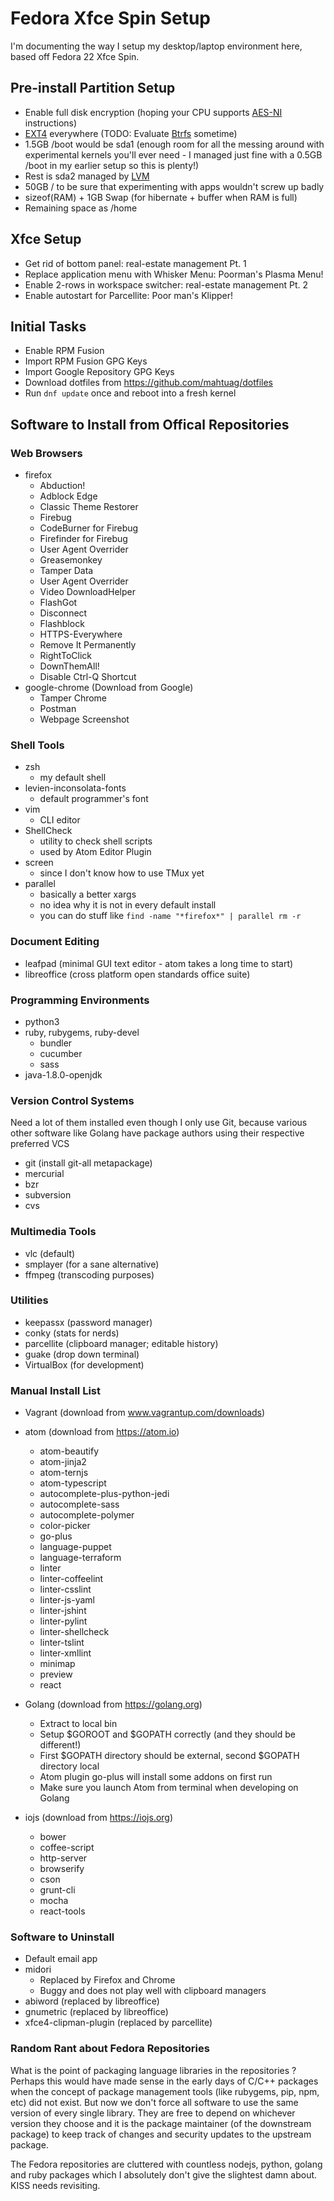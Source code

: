 # Fedora Xfce Spin Setup

I'm documenting the way I setup my desktop/laptop environment here, based off
Fedora 22 Xfce Spin.

## Pre-install Partition Setup

* Enable full disk encryption (hoping your CPU supports
  [AES-NI](https://en.wikipedia.org/wiki/AES_instruction_set) instructions)
* [EXT4](https://en.wikipedia.org/wiki/Ext4) everywhere (TODO: Evaluate
  [Btrfs](https://en.wikipedia.org/wiki/Btrfs) sometime)
* 1.5GB /boot would be sda1 (enough room for all the messing around with
  experimental kernels you'll ever need - I managed just fine with a 0.5GB /boot
  in my earlier setup so this is plenty!)
* Rest is sda2 managed by
  [LVM](https://en.wikipedia.org/wiki/Logical_Volume_Manager_(Linux))
* 50GB / to be sure that experimenting with apps wouldn't screw up badly
* sizeof(RAM) + 1GB Swap (for hibernate + buffer when RAM is full)
* Remaining space as /home

## Xfce Setup

* Get rid of bottom panel: real-estate management Pt. 1
* Replace application menu with Whisker Menu: Poorman's Plasma Menu!
* Enable 2-rows in workspace switcher: real-estate management Pt. 2
* Enable autostart for Parcellite: Poor man's Klipper!


## Initial Tasks

* Enable RPM Fusion
* Import RPM Fusion GPG Keys
* Import Google Repository GPG Keys
* Download dotfiles from https://github.com/mahtuag/dotfiles
* Run ```dnf update``` once and reboot into a fresh kernel

## Software to Install from Offical Repositories

### Web Browsers

* firefox
  * Abduction!
  * Adblock Edge
  * Classic Theme Restorer
  * Firebug
  * CodeBurner for Firebug
  * Firefinder for Firebug
  * User Agent Overrider
  * Greasemonkey
  * Tamper Data
  * User Agent Overrider
  * Video DownloadHelper
  * FlashGot
  * Disconnect
  * Flashblock
  * HTTPS-Everywhere
  * Remove It Permanently
  * RightToClick
  * DownThemAll!
  * Disable Ctrl-Q Shortcut
* google-chrome (Download from Google)
  * Tamper Chrome
  * Postman
  * Webpage Screenshot

### Shell Tools

* zsh
  * my default shell
* levien-inconsolata-fonts
  * default programmer's font
* vim
  * CLI editor
* ShellCheck
  * utility to check shell scripts
  * used by Atom Editor Plugin
* screen
  * since I don't know how to use TMux yet
* parallel
  * basically a better xargs
  * no idea why it is not in every default install
  * you can do stuff like ```find -name "*firefox*" | parallel rm -r```


### Document Editing

* leafpad (minimal GUI text editor - atom takes a long time to start)
* libreoffice (cross platform open standards office suite)

### Programming Environments

* python3
* ruby, rubygems, ruby-devel
  * bundler
  * cucumber
  * sass
* java-1.8.0-openjdk

### Version Control Systems

Need a lot of them installed even though I only use Git, because various other
software like Golang have package authors using their respective preferred VCS

* git (install git-all metapackage)
* mercurial
* bzr
* subversion
* cvs

### Multimedia Tools

* vlc (default)
* smplayer (for a sane alternative)
* ffmpeg (transcoding purposes)

### Utilities

* keepassx (password manager)
* conky (stats for nerds)
* parcellite (clipboard manager; editable history)
* guake (drop down terminal)
* VirtualBox (for development)

### Manual Install List

* Vagrant (download from www.vagrantup.com/downloads)
* atom (download from https://atom.io)
  * atom-beautify
  * atom-jinja2
  * atom-ternjs
  * atom-typescript
  * autocomplete-plus-python-jedi
  * autocomplete-sass
  * autocomplete-polymer
  * color-picker
  * go-plus
  * language-puppet
  * language-terraform
  * linter
  * linter-coffeelint
  * linter-csslint
  * linter-js-yaml
  * linter-jshint
  * linter-pylint
  * linter-shellcheck
  * linter-tslint
  * linter-xmllint
  * minimap
  * preview
  * react
* Golang (download from https://golang.org)
  * Extract to local bin
  * Setup $GOROOT and $GOPATH correctly (and they should be different!)
  * First $GOPATH directory should be external, second $GOPATH directory local
  * Atom plugin go-plus will install some addons on first run
  * Make sure you launch Atom from terminal when developing on Golang

* iojs (download from https://iojs.org)
  * bower
  * coffee-script
  * http-server
  * browserify
  * cson
  * grunt-cli
  * mocha
  * react-tools


### Software to Uninstall

* Default email app
* midori
  * Replaced by Firefox and Chrome
  * Buggy and does not play well with clipboard managers
* abiword (replaced by libreoffice)
* gnumetric (replaced by libreoffice)
* xfce4-clipman-plugin (replaced by parcellite)

### Random Rant about Fedora Repositories

What is the point of packaging language libraries in the repositories ? Perhaps
this would have made sense in the early days of C/C++ packages when the concept
of package management tools (like rubygems, pip, npm, etc) did not exist. But
now we don't force all software to use the same version of every single library.
They are free to depend on whichever version they choose and it is the package
maintainer (of the downstream package) to keep track of changes and security
updates to the upstream package.

The Fedora repositories are cluttered with countless nodejs, python, golang and
ruby packages which I absolutely don't give the slightest damn about. KISS needs
revisiting.
